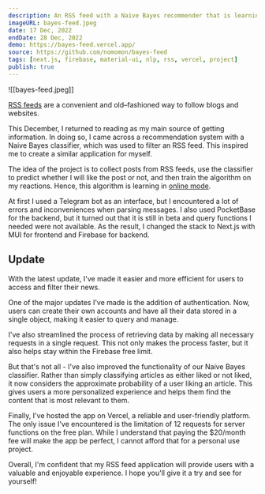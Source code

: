 ```yaml
---
description: An RSS feed with a Naive Bayes recommender that is learning online.
imageURL: bayes-feed.jpeg
date: 17 Dec, 2022
endDate: 28 Dec, 2022
demo: https://bayes-feed.vercel.app/
source: https://github.com/nomomon/bayes-feed
tags: [next.js, firebase, material-ui, nlp, rss, vercel, project]
publish: true
---
```


![[bayes-feed.jpeg]]

[RSS feeds](https://ru.wikipedia.org/wiki/RSS) are a convenient and old–fashioned way to follow blogs and websites. 

This December, I returned to reading as my main source of getting information. In doing so, I came across a recommendation system with a Naive Bayes classifier, which was used to filter an RSS feed. This inspired me to create a similar application for myself.

The idea of the project is to collect posts from RSS feeds, use the classifier to predict whether I will like the post or not, and then train the algorithm on my reactions. Hence, this algorithm is learning in [online mode](https://en.wikipedia.org/wiki/Online_machine_learning).

At first I used a Telegram bot as an interface, but I encountered a lot of errors and inconveniences when parsing messages. I also used PocketBase for the backend, but it turned out that it is still in beta and query functions I needed were not available. As the result, I changed the stack to Next.js with MUI for frontend and Firebase for backend.

Update
---

With the latest update, I've made it easier and more efficient for users to access and filter their news.

One of the major updates I've made is the addition of authentication. Now, users can create their own accounts and have all their data stored in a single object, making it easier to query and manage.

I've also streamlined the process of retrieving data by making all necessary requests in a single request. This not only makes the process faster, but it also helps stay within the Firebase free limit. 

But that's not all - I've also improved the functionality of our Naive Bayes classifier. Rather than simply classifying articles as either liked or not liked, it now considers the approximate probability of a user liking an article. This gives users a more personalized experience and helps them find the content that is most relevant to them.

Finally, I've hosted the app on Vercel, a reliable and user-friendly platform. The only issue I've encountered is the limitation of 12 requests for server functions on the free plan. While I understand that paying the $20/month fee will make the app be perfect, I cannot afford that for a personal use project.

Overall, I'm confident that my RSS feed application will provide users with a valuable and enjoyable experience. I hope you'll give it a try and see for yourself!